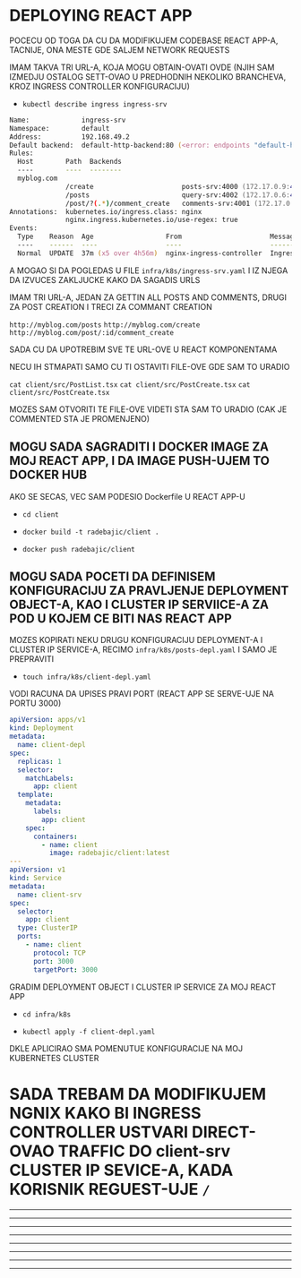 # DEPLOYING REACT APP

POCECU OD TOGA DA CU DA MODIFIKUJEM CODEBASE REACT APP-A, TACNIJE, ONA MESTE GDE SALJEM NETWORK REQUESTS

IMAM TAKVA TRI URL-A, KOJA MOGU OBTAIN-OVATI OVDE (NJIH SAM IZMEDJU OSTALOG SETT-OVAO U PREDHODNIH NEKOLIKO BRANCHEVA, KROZ INGRESS CONTROLLER KONFIGURACIJU)

- `kubectl describe ingress ingress-srv`

```zsh
Name:             ingress-srv
Namespace:        default
Address:          192.168.49.2
Default backend:  default-http-backend:80 (<error: endpoints "default-http-backend" not found>)
Rules:
  Host        Path  Backends
  ----        ----  --------
  myblog.com  
              /create                      posts-srv:4000 (172.17.0.9:4000)
              /posts                       query-srv:4002 (172.17.0.6:4002)
              /post/?(.*)/comment_create   comments-srv:4001 (172.17.0.5:4001)
Annotations:  kubernetes.io/ingress.class: nginx
              nginx.ingress.kubernetes.io/use-regex: true
Events:
  Type    Reason  Age                  From                      Message
  ----    ------  ----                 ----                      -------
  Normal  UPDATE  37m (x5 over 4h56m)  nginx-ingress-controller  Ingress default/ingress-srv
```

A MOGAO SI DA POGLEDAS U FILE `infra/k8s/ingress-srv.yaml` I IZ NJEGA DA IZVUCES ZAKLJUCKE KAKO DA SAGADIS URLS

IMAM TRI URL-A, JEDAN ZA GETTIN ALL POSTS AND COMMENTS, DRUGI ZA POST CREATION I TRECI ZA COMMANT CREATION

`http://myblog.com/posts`
`http://myblog.com/create`
`http://myblog.com/post/:id/comment_create`

SADA CU DA UPOTREBIM SVE TE URL-OVE U REACT KOMPONENTAMA

NECU IH STMAPATI SAMO CU TI OSTAVITI FILE-OVE GDE SAM TO URADIO

`cat client/src/PostList.tsx`
`cat client/src/PostCreate.tsx`
`cat client/src/PostCreate.tsx`

MOZES SAM OTVORITI TE FILE-OVE VIDETI STA SAM TO URADIO (CAK JE COMMENTED STA JE PROMENJENO)

## MOGU SADA SAGRADITI I DOCKER IMAGE ZA MOJ REACT APP, I DA IMAGE PUSH-UJEM TO DOCKER HUB

AKO SE SECAS, VEC SAM PODESIO Dockerfile U REACT APP-U

- `cd client`

- `docker build -t radebajic/client .`

- `docker push radebajic/client`

## MOGU SADA POCETI DA DEFINISEM KONFIGURACIJU ZA PRAVLJENJE DEPLOYMENT OBJECT-A, KAO I CLUSTER IP SERVIICE-A ZA POD U KOJEM CE BITI NAS REACT APP

MOZES KOPIRATI NEKU DRUGU KONFIGURACIJU DEPLOYMENT-A I CLUSTER IP SERVICE-A, RECIMO `infra/k8s/posts-depl.yaml` I SAMO JE PREPRAVITI

- `touch infra/k8s/client-depl.yaml`

VODI RACUNA DA UPISES PRAVI PORT (REACT APP SE SERVE-UJE NA PORTU 3000)

```yaml
apiVersion: apps/v1
kind: Deployment
metadata:
  name: client-depl
spec:
  replicas: 1
  selector:
    matchLabels:
      app: client
  template:
    metadata:
      labels:
        app: client
    spec:
      containers:
        - name: client
          image: radebajic/client:latest
---
apiVersion: v1
kind: Service
metadata:
  name: client-srv
spec:
  selector:
    app: client
  type: ClusterIP
  ports:
    - name: client
      protocol: TCP
      port: 3000
      targetPort: 3000
```

GRADIM DEPLOYMENT OBJECT I CLUSTER IP SERVICE ZA MOJ REACT APP

- `cd infra/k8s`

- `kubectl apply -f client-depl.yaml`

DKLE APLICIRAO SMA POMENUTUE KONFIGURACIJE NA MOJ KUBERNETES CLUSTER

# SADA TREBAM DA MODIFIKUJEM NGNIX KAKO BI INGRESS CONTROLLER USTVARI DIRECT-OVAO TRAFFIC DO client-srv CLUSTER IP SEVICE-A, KADA KORISNIK REGUEST-UJE `/`




***
***
***
***
***
***
***
***


